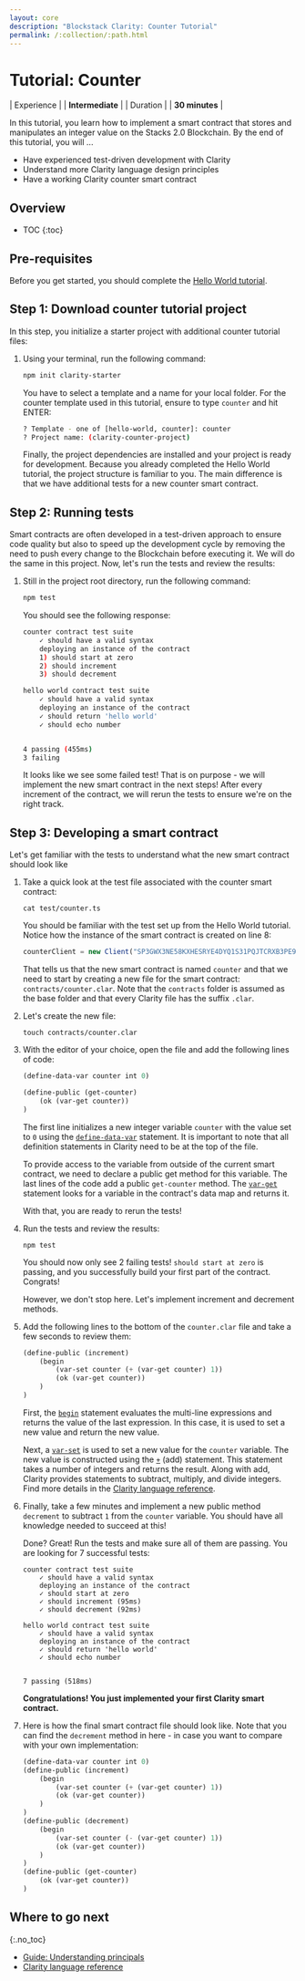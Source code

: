 ```yaml
---
layout: core
description: "Blockstack Clarity: Counter Tutorial"
permalink: /:collection/:path.html
---
```

# Tutorial: Counter

| Experience | | **Intermediate**  |
| Duration | | **30 minutes** |

In this tutorial, you learn how to implement a smart contract that stores and manipulates an integer value on the Stacks 2.0 Blockchain. By the end of this tutorial, you will ...

* Have experienced test-driven development with Clarity
* Understand more Clarity language design principles
* Have a working Clarity counter smart contract

## Overview

* TOC
{:toc}

## Pre-requisites

Before you get started, you should complete the [Hello World tutorial](tutorial.html).

## Step 1: Download counter tutorial project

In this step, you initialize a starter project with additional counter tutorial files:

1. Using your terminal, run the following command:

    ```bash
    npm init clarity-starter
    ```

    You have to select a template and a name for your local folder. For the counter template used in this tutorial, ensure to type `counter` and hit ENTER:

    ```bash
    ? Template - one of [hello-world, counter]: counter
    ? Project name: (clarity-counter-project)
    ```

    Finally, the project dependencies are installed and your project is ready for development. Because you already completed the Hello World tutorial, the project structure is familiar to you. The main difference is that we have additional tests for a new counter smart contract.

## Step 2: Running tests

Smart contracts are often developed in a test-driven approach to ensure code quality but also to speed up the development cycle by removing the need to push every change to the Blockchain before executing it. We will do the same in this project. Now, let's run the tests and review the results:

1. Still in the project root directory, run the following command:

    ```bash
    npm test
    ```

    You should see the following response:

    ```bash
    counter contract test suite
        ✓ should have a valid syntax
        deploying an instance of the contract
        1) should start at zero
        2) should increment
        3) should decrement

    hello world contract test suite
        ✓ should have a valid syntax
        deploying an instance of the contract
        ✓ should return 'hello world'
        ✓ should echo number


    4 passing (455ms)
    3 failing
    ```

    It looks like we see some failed test! That is on purpose - we will implement the new smart contract in the next steps! After every increment of the contract, we will rerun the tests to ensure we're on the right track.

## Step 3: Developing a smart contract

Let's get familiar with the tests to understand what the new smart contract should look like

1. Take a quick look at the test file associated with the counter smart contract:

    ```shell
    cat test/counter.ts
    ```

    You should be familiar with the test set up from the Hello World tutorial. Notice how the instance of the smart contract is created on line 8:

    ```js
    counterClient = new Client("SP3GWX3NE58KXHESRYE4DYQ1S31PQJTCRXB3PE9SB.counter", "counter", provider);
    ```

    That tells us that the new smart contract is named `counter` and that we need to start by creating a new file for the smart contract: `contracts/counter.clar`. Note that the `contracts` folder is assumed as the base folder and that every Clarity file has the suffix `.clar`.

2. Let's create the new file:

    ```shell
    touch contracts/counter.clar
    ```

3. With the editor of your choice, open the file and add the following lines of code:

    ```cl
    (define-data-var counter int 0)

    (define-public (get-counter)
        (ok (var-get counter))
    )
    ```

    The first line initializes a new integer variable `counter` with the value set to `0` using the [`define-data-var`](https://docs.blockstack.org/core/smart/clarityref#define-data-var) statement. It is important to note that all definition statements in Clarity need to be at the top of the file.

    To provide access to the variable from outside of the current smart contract, we need to declare a public get method for this variable. The last lines of the code add a public `get-counter` method. The [`var-get`](https://docs.blockstack.org/core/smart/clarityref#var-get) statement looks for a variable in the contract's data map and returns it.

    With that, you are ready to rerun the tests!

4. Run the tests and review the results:

    ```shell
    npm test
    ```

    You should now only see 2 failing tests! `should start at zero` is passing, and you successfully build your first part of the contract. Congrats!

    However, we don't stop here. Let's implement increment and decrement methods.

5. Add the following lines to the bottom of the `counter.clar` file and take a few seconds to review them:

    ```cl
    (define-public (increment)
        (begin
            (var-set counter (+ (var-get counter) 1))
            (ok (var-get counter))
        )
    )
    ```

    First, the [`begin`](https://docs.blockstack.org/core/smart/clarityref#begin) statement evaluates the multi-line expressions and returns the value of the last expression. In this case, it is used to set a new value and return the new value.

    Next, a [`var-set`](https://docs.blockstack.org/core/smart/clarityref#var-set) is used to set a new value for the `counter` variable. The new value is constructed using the [`+`](https://docs.blockstack.org/core/smart/clarityref#-add) (add) statement. This statement takes a number of integers and returns the result. Along with add, Clarity provides statements to subtract, multiply, and divide integers. Find more details in the [Clarity language reference](https://docs.blockstack.org/core/smart/clarityref).

6. Finally, take a few minutes and implement a new public method `decrement` to subtract `1` from the `counter` variable. You should have all knowledge needed to succeed at this!

    Done? Great! Run the tests and make sure all of them are passing. You are looking for 7 successful tests:

    ```shell
    counter contract test suite
        ✓ should have a valid syntax
        deploying an instance of the contract
        ✓ should start at zero
        ✓ should increment (95ms)
        ✓ should decrement (92ms)

    hello world contract test suite
        ✓ should have a valid syntax
        deploying an instance of the contract
        ✓ should return 'hello world'
        ✓ should echo number


    7 passing (518ms)
    ```

    **Congratulations! You just implemented your first Clarity smart contract.**

7. Here is how the final smart contract file should look like. Note that you can find the `decrement` method in here - in case you want to compare with your own implementation:

    ```cl
    (define-data-var counter int 0)
    (define-public (increment)
        (begin
            (var-set counter (+ (var-get counter) 1))
            (ok (var-get counter))
        )
    )
    (define-public (decrement)
        (begin
            (var-set counter (- (var-get counter) 1))
            (ok (var-get counter))
        )
    )
    (define-public (get-counter)
        (ok (var-get counter))
    )
    ```

## Where to go next

{:.no_toc}

* <a href="principals.html">Guide: Understanding principals</a>
* <a href="clarityRef.html">Clarity language reference</a>
